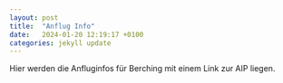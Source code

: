 ```yaml
---
layout: post
title:  "Anflug Info"
date:   2024-01-20 12:19:17 +0100
categories: jekyll update
---
```

Hier werden die Anfluginfos für Berching mit einem Link zur AIP liegen.
